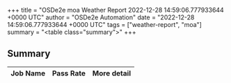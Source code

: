 +++
title = "OSDe2e moa Weather Report 2022-12-28 14:59:06.777933644 +0000 UTC"
author = "OSDe2e Automation"
date = "2022-12-28 14:59:06.777933644 +0000 UTC"
tags = ["weather-report", "moa"]
summary = "<table class=\"summary\"></table>"
+++
## Summary

| Job Name | Pass Rate | More detail |
|----------|-----------|-------------|




